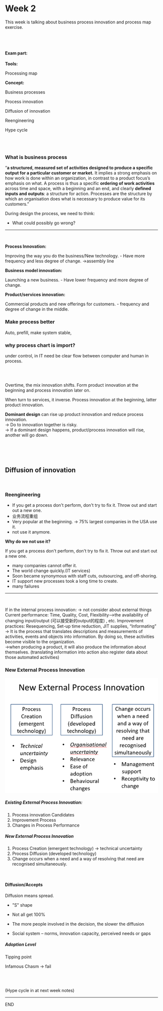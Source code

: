 # Week 2

This week is talking about business process innovation and process map exercise.

<br />

<br />

#### Exam part:

**Tools:**

Processing map

**Concept:**

Business processes

Process innovation

Diffusion of innovation 

Reengineering

Hype cycle

<br />

<br />

### What is business process

“**a structured, measured set of activities designed to produce a specific output for a particular customer or market.** It implies a strong emphasis on how work is done within an organization, in contrast to a product focus’s emphasis on what. A process is thus a specific **ordering of work activities** across time and space, with a beginning and an end, and clearly **defined inputs and outputs**: a structure for action. Processes are the structure by which an organisation does what is necessary to produce value for its customers.” 
<br />

During design the process, we need to think:
* What could possibly go wrong?

<hr>
<br />

**Process Innovation:** 

Improving the way you do the business/New technology. - Have more frequency and less degree of change. ->assembly line

**Business model innovation:** 

Launching a new business. - Have lower frequency and more degree of change.

**Product/services innovation:** 

Commercial products and new offerings for customers. - frequency and degree of change in the middle.
<br />


### Make process better

Auto, prefill, make system stable, 

### why process chart is import?
under control, in IT need be clear flow between computer and human in process. 

<br />

<br />

Overtime, the mix innovation shifts. Form product innovation at the beginning and process innovation later on.

When turn to services, it inverse. Process innovation at the beginning, latter product innovation.

**Dominant design** can rise up product innovation and reduce process innovation. <br />
-> Do to innovation together is risky.<br />
-> If a dominant design happens, product/process innovation will rise, another will go down.

<br />
<br />

<br />

## Diffusion of innovation 

<br />

### Reengineering

* If you get a process don't perform, don't try to fix it. Throw out and start out a new one. <br />
* 业务流程重组  <br />
* Very popular at the beginning.  -> 75% largest companies in the USA use it.
* not use it anymore.<br /> 

**Why do we not use it?**

If you get a process don't perform, don't try to fix it. Throw out and start out a new one. <br />

- many companies cannot offer it.<br />
- The world change quickly.(IT services)<br />
- Soon became synonymous with staff cuts, outsourcing, and off-shoring.<br />
- IT support new processes took a long time to create.<br />
- many failures <br />

<hr>

<br />

If in the internal process innovation: -> not consider about external things
Current performance: Time, Quality, Cost, Flexibility—>the availability of changing input/output (可以接受新的output的程度)
, etc.
Improvement practices: Resequencing, Set-up time reduction, JIT supplies, “Informating” ->  It is the process that translates descriptions and measurements of activities, events and objects into information. By doing so, these activities become visible to the organization.<br /> 
->when producing a product, it will also produce the information about themselves. (translating information into action also register data about those automated activities) 



### New External Process Innovation

![](PIC/week2_1.png)

##### Existing External Process Innovation:

1. Process innovation Candidates
2. Improvement Process
3. Changes in Process Performance

##### New External Process Innovation

1. Process Creation (emergent technology) -> technical uncertainty
2. Process Diffusion (developed technology)
3. Change occurs when a need and a way of resolving that need are recognised simultaneously.

<br />

#### Diffusion/Accepts

Diffusion means spread.

*  "S" shape

*  Not all get 100%

*  The more people involved in the decision, the slower the diffusion

*  Social system – norms, innovation capacity, perceived needs or gaps 


##### Adoption Level

Tipping point 

Infamous Chasm -> fail






<br />

<br />

(Hype cycle in at next week notes)

---

END